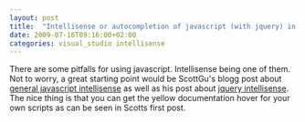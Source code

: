 ```yaml
---
layout: post
title:  "Intellisense or autocompletion of javascript (with jquery) in visual studio"
date: 2009-07-16T09:16:00+02:00
categories: visual_studio intellisense
---
```


There are some pitfalls for using javascript. Intellisense being one of them. Not to worry, a great starting point would be ScottGu's blogg post about <a href="http://weblogs.asp.net/scottgu/archive/2007/06/21/vs-2008-javascript-intellisense.aspx">general javascript intellisense</a> as well as his post about <a href="http://weblogs.asp.net/scottgu/archive/2008/11/21/jquery-intellisense-in-vs-2008.aspx">jquery intellisense</a>. The nice thing is that you can get the yellow documentation hover for your own scripts as can be seen in Scotts first post.
<div style="clear: both;"></div>